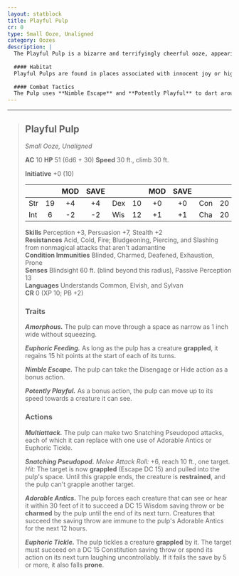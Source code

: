 ```yaml
---
layout: statblock
title: Playful Pulp
cr: 0
type: Small Ooze, Unaligned
category: Oozes
description: |
  The Playful Pulp is a bizarre and terrifyingly cheerful ooze, appearing as a small, brightly-colored blob with a disturbing, high-energy presence. Driven not by malice but by a hyper-emotional, chaotic need for "play," it seeks to grapple and tickle victims into helpless laughter while its euphoric feeding sustains it. Despite its small size, its resilience and charming abilities make it a deceptively sticky encounter.
  
  #### Habitat
  Playful Pulps are found in places associated with innocent joy or high emotional energy, such as nurseries, abandoned toy shops, playgrounds, or even in the emotional wake of powerful fey creatures. They enjoy clean, well-lit spaces where they can be seen.
  
  #### Combat Tactics
  The Pulp uses **Nimble Escape** and **Potently Playful** to dart around the battlefield. It opens combat by using **Adorable Antics** to Charm initial threats. Its main strategy is to use **Snatching Pseudopod** to grapple a target and pull it into its space. Once a creature is grappled, the Pulp's **Euphoric Feeding** trait immediately kicks in, restoring 15 hit points per turn, and the Pulp uses **Euphoric Tickle** to completely immobilize and incapacitate the restrained victim with uncontrollable laughter.
---
```


___
> ## Playful Pulp
> *Small Ooze, Unaligned*
> 
> **AC** 10 **HP** 51 (6d6 + 30) **Speed** 30 ft., climb 30 ft.
> 
> **Initiative** +0 (10)
>
> | | | MOD | SAVE | | | MOD | SAVE | | | MOD | SAVE |
> |:--|:-:|:----:|:----:|:--|:-:|:----:|:----:|:--|:-:|:----:|:----:|
> |Str| 19| +4 | +4 |Dex| 10| +0 | +0 |Con| 20| +5 | +5 |
> |Int| 6| -2 | -2 |Wis| 12| +1 | +1 |Cha| 20| +5 | +5 |
>
> **Skills** Perception +3, Persuasion +7, Stealth +2  
> **Resistances** Acid, Cold, Fire; Bludgeoning, Piercing, and Slashing from nonmagical attacks that aren't adamantine  
> **Condition Immunities** Blinded, Charmed, Deafened, Exhaustion, Prone  
> **Senses** Blindsight 60 ft. (blind beyond this radius), Passive Perception 13  
> **Languages** Understands Common, Elvish, and Sylvan  
> **CR** 0 (XP 10; PB +2)
>
> ### Traits
>
> ***Amorphous.*** The pulp can move through a space as narrow as 1 inch wide without squeezing.
>
> ***Euphoric Feeding.*** As long as the pulp has a creature **grappled**, it regains 15 hit points at the start of each of its turns.
>
> ***Nimble Escape.*** The pulp can take the Disengage or Hide action as a bonus action.
>
> ***Potently Playful.*** As a bonus action, the pulp can move up to its speed towards a creature it can see.
>
> ### Actions
>
> ***Multiattack.*** The pulp can make two Snatching Pseudopod attacks, each of which it can replace with one use of Adorable Antics or Euphoric Tickle.
>
> ***Snatching Pseudopod.*** *Melee Attack Roll:* +6, reach 10 ft., one target. *Hit:* The target is now **grappled** (Escape DC 15) and pulled into the pulp's space. Until this grapple ends, the creature is **restrained**, and the pulp can't grapple another target.
>
> ***Adorable Antics.*** The pulp forces each creature that can see or hear it within 30 feet of it to succeed a DC 15 Wisdom saving throw or be **charmed** by the pulp until the end of its next turn. Creatures that succeed the saving throw are immune to the pulp's Adorable Antics for the next 12 hours.
>
> ***Euphoric Tickle.*** The pulp tickles a creature **grappled** by it. The target must succeed on a DC 15 Constitution saving throw or spend its action on its next turn laughing uncontrollably. If it fails the save by 5 or more, it also falls **prone**.